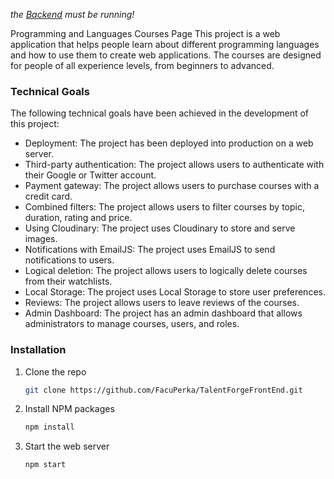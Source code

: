 _the [Backend](https://github.com/FacuPerka/TalentForgeBackend) must be running!_

Programming and Languages Courses Page
This project is a web application that helps people learn about different programming languages and how to use them to create web applications. The courses are designed for people of all experience levels, from beginners to advanced.


<h3>Technical Goals</h3>

The following technical goals have been achieved in the development of this project:
* Deployment: The project has been deployed into production on a web server.
* Third-party authentication: The project allows users to authenticate with their Google or Twitter account.
* Payment gateway: The project allows users to purchase courses with a credit card.
* Combined filters: The project allows users to filter courses by topic, duration, rating and price.
* Using Cloudinary: The project uses Cloudinary to store and serve images.
* Notifications with EmailJS: The project uses EmailJS to send notifications to users.
* Logical deletion: The project allows users to logically delete courses from their watchlists.
* Local Storage: The project uses Local Storage to store user preferences.
* Reviews: The project allows users to leave reviews of the courses.
* Admin Dashboard: The project has an admin dashboard that allows administrators to manage courses, users, and roles.

### Installation

1. Clone the repo
   ```sh
   git clone https://github.com/FacuPerka/TalentForgeFrontEnd.git
   ```
2. Install NPM packages
   ```sh
   npm install
   ```
3. Start the web server
   ```js
   npm start
   ```
